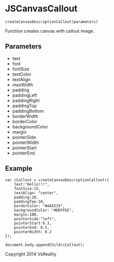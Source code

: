 JSCanvasCallout
============
```
createCanvasDescriptionCallout(parameters)
```
Function creates canvas with callout image.

## Parameters

* text
* font
* fontSize
* textColor
* textAlign
* maxWidth
* padding
* paddingLeft
* paddingRight
* paddingTop
* paddingBottom
* borderWidth
* borderColor
* backgroundColor
* margin
* pointerSide
* pointerWidth
* pointerStart
* pointerEnd

## Example
```
var cCallout = createCanvasDescriptionCallout({
	text:"Hello!!!",
	fontSize:15,
	textAlign: "center",
	padding:20,
	paddingTop:10,
	borderColor: "#AA5533",
	backgroundColor: "#DDFFEE",
	margin:100, 
	pointerSide:"left",
	pointerStart:0.3,
	pointerEnd: 0.5,
	pointerWidth: 0.2
});
	
document.body.appendChild(cCallout);
```

Copyright 2014 VsReality